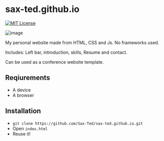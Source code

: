 # sax-ted.github.io

[![MIT License](http://img.shields.io/badge/license-MIT-blue.svg?style=flat)](LICENSE)

![image](https://user-images.githubusercontent.com/49829569/174458801-b08da923-549c-4da1-8a50-10f891337895.png)

My personal website made from HTML, CSS and Js. No frameworks used.

Includes: Left bar, introduction, skills, Resume and contact.

Can be used as a conference website template.

## Reqiurements
- A device
- A browser

## Installation
- `git clone https://github.com/Sax-Ted/sax-ted.github.io.git`
- Open `index.html`
- Reuse it!
